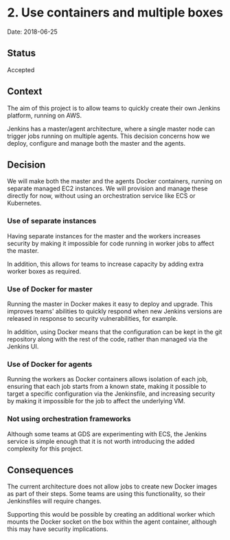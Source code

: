# 2. Use containers and multiple boxes

Date: 2018-06-25

## Status

Accepted

## Context

The aim of this project is to allow teams to quickly create their own Jenkins
platform, running on AWS.

Jenkins has a master/agent architecture, where a single master node can trigger
jobs running on multiple agents. This decision concerns how we deploy, configure
and manage both the master and the agents.

## Decision


We will make both the master and the agents Docker containers, running on
separate managed EC2 instances. We will provision and manage these directly for
now, without using an orchestration service like ECS or Kubernetes.

### Use of separate instances

Having separate instances for the master and the workers increases security by
making it impossible for code running in worker jobs to affect the master.

In addition, this allows for teams to increase capacity by adding extra worker
boxes as required.

### Use of Docker for master

Running the master in Docker makes it easy to deploy and upgrade. This improves
teams' abilities to quickly respond when new Jenkins versions are released in
response to security vulnerabilities, for example.

In addition, using Docker means that the configuration can be kept in the git
repository along with the rest of the code, rather than managed via the Jenkins
UI.

### Use of Docker for agents

Running the workers as Docker containers allows isolation of each job, ensuring
that each job starts from a known state, making it possible to target a specific
configuration via the Jenkinsfile, and increasing security by making it
impossible for the job to affect the underlying VM.

### Not using orchestration frameworks

Although some teams at GDS are experimenting with ECS, the Jenkins service is
simple enough that it is not worth introducing the added complexity for this
project.

## Consequences

The current architecture does not allow jobs to create new Docker images as part
of their steps. Some teams are using this functionality, so their Jenkinsfiles
will require changes.

Supporting this would be possible by creating an additional worker which mounts
the Docker socket on the box within the agent container, although this may have
security implications.

